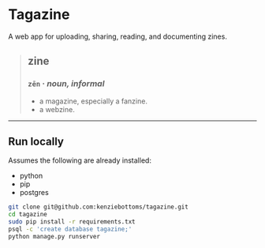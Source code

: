 # Tagazine

A web app for uploading, sharing, reading, and documenting zines.

> ## zine
> ### `zēn` &middot; _noun, informal_
>
> - a magazine, especially a fanzine.
> - a webzine.

---

## Run locally

Assumes the following are already installed:
- python
- pip
- postgres

```bash
git clone git@github.com:kenziebottoms/tagazine.git
cd tagazine
sudo pip install -r requirements.txt
psql -c 'create database tagazine;'
python manage.py runserver
```